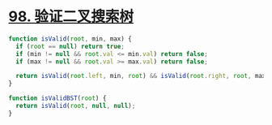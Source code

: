 # [98. 验证二叉搜索树](https://leetcode-cn.com/problems/validate-binary-search-tree/)

```js
function isValid(root, min, max) {
  if (root == null) return true;
  if (min != null && root.val <= min.val) return false;
  if (max != null && root.val >= max.val) return false;

  return isValid(root.left, min, root) && isValid(root.right, root, max);
}

function isValidBST(root) {
  return isValid(root, null, null);
}
```
